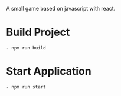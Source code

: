 A small game based on javascript with react.

# Build Project
    - npm run build

# Start Application
    - npm run start
    